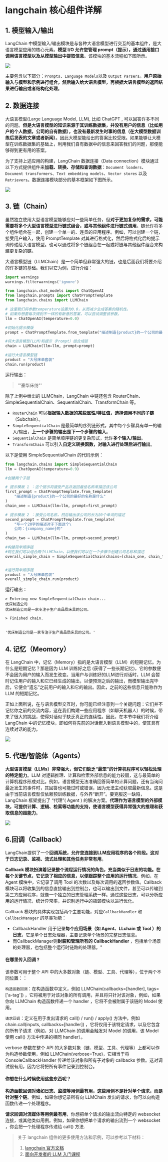 # langchain 核心组件详解

## 1. 模型输入/输出

LangChain 中模型输入/输出模块是与各种大语言模型进行交互的基本组件，是大语言模型应用的核心元素。**模型 I/O 允许您管理 prompt（提示），通过通用接口调用语言模型以及从模型输出中提取信息**。该模块的基本流程如下图所示。

![](../../figures/langchain_model_input_output.png)

主要包含以下部分：`Prompts`、`Language Models`以及 `Output Parsers`。**用户原始输入与模型和示例进行组合，然后输入给大语言模型，再根据大语言模型的返回结果进行输出或者结构化处理**。

## 2. 数据连接

大语言模型(Large Language Model, LLM), 比如 ChatGPT , 可以回答许多不同的问题。**但是大语言模型的知识来源于其训练数据集，并没有用户的信息（比如用户的个人数据，公司的自有数据），也没有最新发生时事的信息（在大模型数据训练后发表的文章或者新闻）**。因此大模型能给出的答案比较受限。如果能够让大模型在训练数据集的基础上，利用我们自有数据中的信息来回答我们的问题，那便能够得到更有用的答案。

为了支持上述应用的构建，LangChain 数据连接（Data connection）模块通过以下方式提供组件来**加载、转换、存储和查询数据**：`Document loaders`、`Document transformers`、`Text embedding models`、`Vector stores` 以及 `Retrievers`。数据连接模块部分的基本框架如下图所示。

![](../../figures/data_collection.png)

## 3. 链（Chain）

虽然独立使用大型语言模型能够应对一些简单任务，但**对于更加复杂的需求，可能需要将多个大型语言模型进行链式组合，或与其他组件进行链式调用**。链允许将多个组件组合在一起，创建一个单一的、连贯的应用程序。例如，可以创建一个链，接受用户输入，使用 PromptTemplate 对其进行格式化，然后将格式化后的提示词传递给大语言模型。也可以通过将多个链组合在一起或将链与其他组件组合来构建更复杂的链。

大语言模型链（LLMChain）是一个简单但非常强大的链，也是后面我们将要介绍的许多链的基础。我们以它为例，进行介绍：

```python
import warnings
warnings.filterwarnings('ignore')

from langchain.chat_models import ChatOpenAI 
from langchain.prompts import ChatPromptTemplate  
from langchain.chains import LLMChain  

# 这里我们将参数temperature设置为0.0，从而减少生成答案的随机性。
# 如果你想要每次得到不一样的有新意的答案，可以尝试调整该参数。
llm = ChatOpenAI(temperature=0.0)  

#初始化提示模版
prompt = ChatPromptTemplate.from_template("描述制造{product}的一个公司的最佳名称是什么?")

#将大语言模型(LLM)和提示（Prompt）组合成链
chain = LLMChain(llm=llm, prompt=prompt)

#运行大语言模型链
product = "大号床单套装"
chain.run(product)
```
运行输出：
>'"豪华床纺"'

除了上例中给出的 LLMChain，LangChain 中链还包含 RouterChain、SimpleSequentialChain、SequentialChain、TransformChain 等。

- `RouterChain` 可以**根据输入数据的某些属性/特征值，选择调用不同的子链**（Subchain）。
- `SimpleSequentialChain` 是最简单的序列链形式，其中每个步骤具有单一的输入/输出，**上一个步骤的输出是下一个步骤的输入**。
- `SequentialChain` 是简单顺序链的更复杂形式，允许**多个输入/输出**。
- `TransformChain` 可以引入**自定义转换函数，对输入进行处理后进行输出**。

以下是使用 SimpleSequentialChain 的代码示例：

```python
from langchain.chains import SimpleSequentialChain
llm = ChatOpenAI(temperature=0.9)

#创建两个子链

# 提示模板 1 ：这个提示将接受产品并返回最佳名称来描述该公司
first_prompt = ChatPromptTemplate.from_template(   
    "描述制造{product}的一个公司的最好的名称是什么"
)
chain_one = LLMChain(llm=llm, prompt=first_prompt)

# 提示模板 2 ：接受公司名称，然后输出该公司的长为20个单词的描述
second_prompt = ChatPromptTemplate.from_template(   
    "写一个20字的描述对于下面这个\
    公司：{company_name}的"
)
chain_two = LLMChain(llm=llm, prompt=second_prompt)

#构建简单顺序链
#现在我们可以组合两个LLMChain，以便我们可以在一个步骤中创建公司名称和描述
overall_simple_chain = SimpleSequentialChain(chains=[chain_one, chain_two], verbose=True)


#运行简单顺序链
product = "大号床单套装"
overall_simple_chain.run(product)
```
运行输出：
 
    
    > Entering new SimpleSequentialChain chain...
    优床制造公司
    优床制造公司是一家专注于生产高品质床具的公司。
    
    > Finished chain.


    '优床制造公司是一家专注于生产高品质床具的公司。'


## 4. 记忆（Meomory）

在 LangChain 中，记忆（Memory）指的是大语言模型（LLM）的短期记忆。为什么是短期记忆？那是因为 LLM 训练好之后 (获得了一些长期记忆)，它的参数便不会因为用户的输入而发生改变。当用户与训练好的LLM进行对话时，LLM 会暂时记住用户的输入和它已经生成的输出，以便预测之后的输出，而模型输出完毕后，它便会“遗忘”之前用户的输入和它的输出。因此，之前的这些信息只能称作为 LLM 的短期记忆。

正如上面所说，在与语言模型交互时，你可能已经注意到一个关键问题：它们并不记忆你之前的交流内容，这在我们构建一些应用程序（如聊天机器人）的时候，带来了很大的挑战，使得对话似乎缺乏真正的连续性。因此，在本节中我们将介绍 LangChain 中的记忆模块，即如何将先前的对话嵌入到语言模型中的，使其具有连续对话的能力。

![](../../figures/memory.png)

## 5. 代理/智能体（Agents）

**大型语言模型（LLMs）非常强大，但它们缺乏“最笨”的计算机程序可以轻松处理的特定能力**。LLM 对逻辑推理、计算和检索外部信息的能力较弱，这与最简单的计算机程序形成对比。例如，语言模型无法准确回答简单的计算问题，还有当询问最近发生的事件时，其回答也可能过时或错误，因为无法主动获取最新信息。这是由于当前语言模型仅依赖预训练数据，与外界“断开”。要克服这一缺陷， LangChain 框架提出了 “代理”( Agent ) 的解决方案。**代理作为语言模型的外部模块，可提供计算、逻辑、检索等功能的支持，使语言模型获得异常强大的推理和获取信息的超能力**。

![](../../figures/Agents.png)
  
## 6.回调（Callback）

LangChain提供了一个**回调系统，允许您连接到LLM应用程序的各个阶段。这对于日志记录、监视、流式处理和其他任务非常有用**。

**Callback 模块扮演着记录整个流程运行情况的角色，充当类似于日志的功能。在每个关键节点，它记录了相应的信息，以便跟踪整个应用的运行情况**。例如，在 Agent 模块中，它记录了调用 Tool 的次数以及每次调用的返回参数值。Callback 模块可以将收集到的信息直接输出到控制台，也可以输出到文件，甚至可以传输到第三方应用程序，就像一个独立的日志管理系统一样。通过这些日志，可以分析应用的运行情况，统计异常率，并识别运行中的瓶颈模块以进行优化。

Callback 模块的具体实现包括两个主要功能，对应`CallbackHandler` 和 `CallbackManager` 的基类功能：

- CallbackHandler 用于记录**每个应用场景（如  Agent、LLchain 或 Tool ）的日志**，它是单个日志处理器，主要记录单个场景的完整日志信息。
- 而CallbackManager则**封装和管理所有的 CallbackHandler** ，包括单个场景的处理器，也包括整个运行时链路的处理器。"

#### 在哪里传入回调 ?

该参数可用于整个 API 中的大多数对象（链、模型、工具、代理等），位于两个不同位置：：

`构造函数回调`：在构造函数中定义，例如 LLMChain(callbacks=[handler], tags=['a-tag']) ，它将被用于对该对象的所有调用，并且将只针对该对象，例如，如果你向 LLMChain 构造函数传递一个 handler ，它将不会被附属于该链的 Model 使用。

`请求回调`：定义在用于发出请求的 call() / run() / apply() 方法中，例如 chain.call(inputs, callbacks=[handler]) ，它将仅用于该特定请求，以及它包含的所有子请求（例如，对 LLMChain 的调用会触发对 Model 的调用，该 Model 使用 call() 方法中传递的相同 handler）。

verbose 参数在整个 API 的大多数对象（链、模型、工具、代理等）上都可以作为构造参数使用，例如 LLMChain(verbose=True)，它相当于将 ConsoleCallbackHandler 传递给该对象和所有子对象的 callbacks 参数。这对调试很有用，因为它将把所有事件记录到控制台。

#### 你想在什么时候使用这些东西呢？

**构造函数回调对诸如日志、监控等用例最有用，这些用例不是针对单个请求，而是针对整个链**。例如，如果你想记录所有向 LLMChain 发出的请求，你可以向构造函数传递一个处理程序。

**请求回调对流媒体等用例最有用**，你想把单个请求的输出流向特定的 websocket 连接，或其他类似用例。例如，如果你想把单个请求的输出流到一个 websocket ，你会把一个处理程序传递给 call() 方法.

> 关于 langchain 组件的更多使用方法和示例，可以参考以下材料：
> 1. [langchain 官方文档](https://python.langchain.com/docs/get_started/introduction)
> 2. [面向开发者的 LLM 入门课程](https://github.com/datawhalechina/prompt-engineering-for-developers#%E9%9D%A2%E5%90%91%E5%BC%80%E5%8F%91%E8%80%85%E7%9A%84-llm-%E5%85%A5%E9%97%A8%E8%AF%BE%E7%A8%8B)
